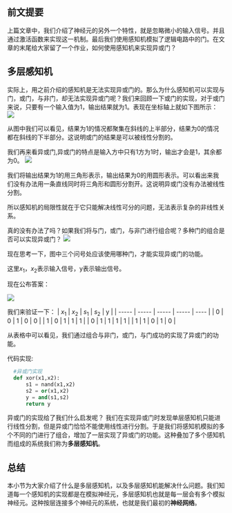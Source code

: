 ## 前文提要
上篇文章中，我们介绍了神经元的另外一个特性，就是忽略微小的输入信号。并且通过激活函数来实现这一机制。最后我们使用感知机模拟了逻辑电路中的门。在文章的末尾给大家留了一个作业，如何使用感知机来实现异或门？

## 多层感知机

实际上，用之前介绍的感知机是无法实现异或门的。那么为什么感知机可以实现与门，或门，与非门，却无法实现异或门呢？我们来回顾一下或门的实现，对于或门来说，只要有一个输入值为1，输出结果就为1。表现在坐标轴上就如下图所示：
![](https://files.mdnice.com/user/70350/35d5cd5b-ce89-46f0-bd4a-dd1b7d0b1754.png)

从图中我们可以看见，结果为1的情况都聚集在斜线的上半部分，结果为0的情况都在斜线的下半部分。这说明或门的结果是可以被线性分割的。

我们再来看异或门,异或门的特点是输入方中只有1方为1时，输出才会是1，其余都为0。
![](https://files.mdnice.com/user/70350/d0c1de7c-b333-4183-86bd-4ca189adeef8.png)

我们将输出结果为1的用三角形表示，输出结果为0的用圆形表示。可以看出来我们没有办法用一条直线同时将三角形和圆形分割开。这说明异或门没有办法被线性分割。

所以感知机的局限性就在于它只能解决线性可分的问题，无法表示复杂的非线性关系。

真的没有办法了吗？如果我们将与门，或门，与非门进行组合呢？多种门的组合是否可以实现异或门？
![](https://files.mdnice.com/user/70350/e9a593ce-fef0-4da4-9816-a09c3bc3179e.png)

现在思考一下，图中三个问号处应该使用哪种门，才能实现异或门的功能。

这里$x_1$，$x_2$表示输入信号，y表示输出信号。

现在公布答案：

![](https://files.mdnice.com/user/70350/cb448e2b-827e-4354-87ba-465a59532419.png)


我们来验证一下：
| $x_1$ | $x_2$ | $s_1$ | $s_2$ | y    |
| ----- | ----- | ----- | ----- | ---- |
| 0     | 0     | 1     | 0     | 0    |
| 1     | 0     | 1     | 1     | 1    |
| 0     | 1     | 1     | 1     | 1    |
| 1     | 1     | 0     | 1     | 0    |

从表格中可以看见，我们通过组合与非门，或门，与门成功的实现了异或门的功能。

代码实现:
```python
  #异或门实现
  def xor(x1,x2):
      s1 = nand(x1,x2)
      s2 = or(x1,x2)
      y = and(s1,s2)
      return y
```

异或门的实现给了我们什么启发呢？
我们在实现异或门时发现单层感知机只能进行线性分割，但是异或门恰恰不能使用线性进行分割。于是我们将感知机模拟的多个不同的门进行了组合，增加了一层实现了异或门的功能。这种叠加了多个感知机而组成的系统我们称为**多层感知机**。

## 总结
本小节为大家介绍了什么是多层感知机，以及多层感知机能解决什么问题。我们知道每一个感知机的实现都是在模拟神经元，多层感知机也就是每一层会有多个模拟神经元。这种按层连接多个神经元的系统，也就是我们最初的**神经网络**。